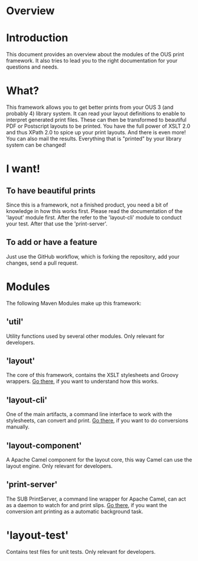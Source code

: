 Overview
========

# Introduction
This document provides an overview about the modules of the OUS print framework. It also tries to lead you to the right documentation for your questions and needs.

# What?
This framework allows you to get better prints from your OUS 3 (and probably 4) library system. It can read your layout definitions to enable to interpret generated print files. These can then be transformed to beautiful PDF or Postscript layouts to be printed. You have the full power of XSLT 2.0 and thus XPath 2.0 to spice up your print layouts. And there is even more! You can also mail the results. Everything that is "printed" by your library system can be changed!

# I want!
## To have beautiful prints
Since this is a framework, not a finished product, you need a bit of knowledge in how this works first. Please read the documentation of the 'layout' module first. After the refer to the 'layout-cli' module to conduct your test. After that use the 'print-server'.

## To add or have a feature
Just use the GitHub workflow, which is forking the repository, add your changes, send a pull request.

# Modules

The following Maven Modules make up this framework:
## 'util'
Utility functions used by several other modules. Only relevant for developers.
## 'layout'
The core of this framework, contains the XSLT stylesheets and Groovy wrappers. [Go there](./layout/), if you want to understand how this works.
## 'layout-cli' 
One of the main artifacts, a command line interface to work with the stylesheets, can convert and print. [Go there](./layout-cli/), if you want to do conversions manually.
## 'layout-component'
A Apache Camel component for the layout core, this way Camel can use the layout engine. Only relevant for developers.
## 'print-server'
The SUB PrintServer, a command line wrapper for Apache Camel, can act as a daemon to watch for and print slips. [Go there](./print-server/), if you want the conversion ant printing as a automatic background task.
# 'layout-test'
Contains test files for unit tests. Only relevant for developers.